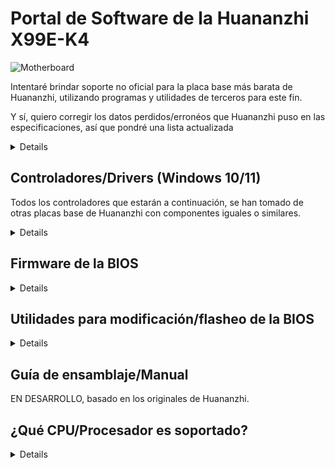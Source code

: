 [Herramientas para Aptio V]: https://www.mediafire.com/file/ucvt4pdxjrtpmu7/Tools_for_AMI_Aptio_V.zip/file
[Herramientas para Aptio V (Alt)]: https://disk.yandex.com/d/XrZjsImaqxl8Uw
[aquí mismo]: https://github.com/sebasrock156/Huananzhi-X99E-K4-Opencore
[Controlador de audio]: https://www.mediafire.com/file/046t9639xeyr243/X99-P4FAudio.rar/file
[Controlador de Red Ethernet para W10]: https://www.mediafire.com/file/z4w75jswapzof1j/X99-P4FLAN.rar/file
[Controlador de Red Ethernet para W11]: https://www.mediafire.com/file/53yr2eb7w82h75v/X99-P4FLanwin11.zip/file
[Imagen de BIOS Original]: https://www.mediafire.com/file/zozi3s0fixamce4/X99E-K4+BIOS.rom/file
[Imagen de BIOS Desbloqueada]: https://www.mediafire.com/file/qtwh4jle25884rq/X99E-K4_VGXX02_Unlocked.rom/file
[Controlador del Chipset]: https://www.mediafire.com/file/kevqagczu5b4igy/X99-P4FChipset.rar/file
[GUIA EXPRESS de AMI]: https://github.com/sebasrock156/Huananzhi-X99E-K4-Home/blob/main/AMIXpress-Guide.md

# Portal de Software de la Huananzhi X99E-K4

![Motherboard](https://i.imgur.com/FtSCjxq.png)

Intentaré brindar soporte no oficial para la placa base más barata de Huananzhi, utilizando programas y utilidades de terceros para este fin.

Y sí, quiero corregir los datos perdidos/erronéos que Huananzhi puso en las especificaciones, así que pondré una lista actualizada

<details>
  
---
Componente | Descripción
---|:--:
Chipset | Intel P55 o HM55 (al azar)
Zócalo  | Intel LGA 2011-3
Ranuras de memoria RAM | DDR4(x4) con soporte hasta 128GB (Max.)
Frecuencia de RAM. | Soporte Quad-channel (en 2 o 4 ranuras) desde 1866Mhz hasta 2400Mhz con modulos ECC o No-ECC
Interfaz de almacenamiento | Sata 2.0(x3)@3Gbps
Expansión de almacenamiento | Una ranura M.2 2280 NVME PCIEx4 3.0@32Gbps o M.2 NGFF Sata 2.0@3Gbps
Tarjeta de audio | Realtek HD Audio ALC897 (Soporta Surround 5.1 max.)
Tarjeta de red | Realtek Ethernet RTL8168 1Gbps.
Interfaz de corriente | ATX de 24 pines + ATX 12v de 8 pines
Interfaz de disipación | Ventilador para CPU(x2) de 4 pines (Ventiladores con conector de 3 pines también son compatibles)
Alimentación de energía | Entre 6 a 8 fases de alimentación (Con fuentes de 600W o superior)
Dimensiones | 210*182mm Micro-ATX
Panel trasero | PS/2 Port(x2), USB 2.0@480Mbps(x6), puerto de red (RJ45), interfaz de audio (3 conectores)
Panel frontal | (Solo conectores) USB 2.0(1x), USB 3.0(x1) interfaz de audio (x1) puerto COM (x1), Interfaz de encendido/apagado - reinicio
Sistema soportado | Windows (7, 10 y 11), GNU/Linux (x86_64), MacOS (solamente con Hackintosh)
---
</details>


## Controladores/Drivers (Windows 10/11)

Todos los controladores que estarán a continuación, se han tomado de otras placas base de Huananzhi con componentes iguales o similares.

<details>

[Controlador del Chipset] (Tomado de la X99-P4F)

[Controlador de Audio] (Tomado de la X99-P4F)

[Controlador de Red Ethernet para W10] | [Controlador de Red Ethernet para W11] (Tomado de la X99-P4F)


⚠ **Descargo de responsabilidad** ⚠: Si usas utilidades como Driver Booster, puede que dichos controladores corrompan cosas en el sistema, procede con precaución.

---
  
</details>

## Firmware de la BIOS

<details>
  
Como no tenemos un archivo oficial de Huananzhi, me he dado a la tarea de hacer un volcado desde mi propia placa base.

[Imagen de BIOS Original]: Esta es un volcado del BIOS de stock de mi placa base, sin modificaciones.

[Imagen de BIOS Desbloqueada]: Esta es una BIOS con los ajustes de Overclock habilitados/desbloqueados. (**RECOMENDADO ÚNICAMENTE PARA PROCESADORES XEON 16XX V3/V4 Y CORE EXTREME; TAMPOCO GARANTIZO BUENOS RESULTADOS**)

Intente realizar el Hack del Turbo Boost si tiene un Xeon V3; en mi caso, tengo un Xeon V4 y puede que no funcione en lo absoluto.

### Guía ligera de overclock

1. Inicia la interfaz de la BIOS, ve a **IntelRCSetup-->Advanced Power Manager Configuration-->CPU Advanced PM Tuning-->Program PPO_CURT_CFG_CTRL_MSR** y cambia:
   - La opción **PPO Current_Cfg_CTL Ovrd** a **MANUAL**
   - La opción **Current Config** a **Enable**
   - La opción **Current limitation** a **2048**

2. Ahora, volvemos a **IntelRCSetup**, y luego vamos a **Overclocking Feature**:

   *La **Caracteristica de Overclocking** necesita estar HABILITADO para continuar*

   Ahora, vamos a **Processor** y cambiamos:
    - La opción **Core Voltage Mode** a **Override**
    - La opción **Core Voltage Override** a **XXXX**, donde (XXXX) es un múltiplo de Voltaje; Si tu procesador tiene/soporta 90W o 105W de TDP, normalmente, usa 1.1v/1.2v para hacer funcionar todos sus núcleos, entonces, con esta opción vamosa a forzar un límite de voltaje que el procesador pueda tomar de la Placa Base, *ej: Tengo un Xeon E5-2640v4 que posee 90W de TDP, Quiero definir que la Placa Base fuerze 1.2v para el, de este modo, defino entonces el valor de Core Voltage Override como 1200*
  
3. Ahora salimos de la Interfaz de la BIOS con F4 y guardamos los cambios. 

---

</details>

## Utilidades para modificación/flasheo de la BIOS

<details>
  
⚠ **Descargo de responsabilidad** ⚠: Aquí quiero apelar al Fair Use, algunas herramientas son filtraciones de Servicios Técnicos y Empresas, la Ingeniería Inversa de estas suele ser ilegal, pero aquí se usa con fines educativos.

[Herramientas para Aptio V] | [Herramientas para Aptio V (Alt)]: Estas herramientas nos permiten modificar y actualizar nuevos firmwares de la BIOS.

Para saber cómo funcionan, anexo la [GUIA EXPRESS de AMI] (en Inglés) para abrir y flashear firmwares de forma fácil y sencilla.

---
</details>

## Guía de ensamblaje/Manual

EN DESARROLLO, basado en los originales de Huananzhi.

## ¿Qué CPU/Procesador es soportado?

<details>
Basado en Socket (LGA 2011-3), todos los procesadores con ese socket pueden ser compatibles, pero el Southbridge (Chipset) es un misterio. A continuación enumeré algunos procesadores probados con esta Placa Base:

---
Serie | Modelo | Especificaciones | Notas
---|---|---|:--:
Core | i7-5820K | Haswell-E, 6 Núcleos/12 Hilos@3.3 GHz/3.6GHz Turbo, TDP 140W | Compatible con fuentes de 500W  
Core | i7-5930K | Haswell-E, 6 Núcleos/12 Hilos@3.5 GHz/3.7GHz Turbo, TDP 140W | Compatible con fuentes de 500W
Core | i7-6800K | Broadwell-E, 6 Núcleos/12 Hilos@3.4 GHz/3.6GHz Turbo, TDP 140W | Compatible con fuentes de 500W
Core | i7-6850K | Broadwell-E, 6 Núcleos/12 Hilos@3.6 GHz/3.8GHz Turbo, TDP 140W | Compatible con fuentes de 500W
Core | i7-6900K | Broadwell-E, 8 Núcleos/16 Hilos@3.2 GHz/3.7GHz Turbo, TDP 140W | Compatible con fuentes de 500W
Core Extreme | i7-5960X | Haswell-E, 8 Núcleos/16 Hilos@3.0 GHz/3.5GHz Turbo, TDP 140W | Compatible con fuentes de 500W
Core Extreme | i7-6950X | Broadwell-E, 10 Núcleos/20 Hilos@3.0 GHz/3.5GHz Turbo, TDP 140W | Compatible con fuentes de 650W
Xeon | Series E5-16XX y E5-26XX V3 | Haswell-EP | Compatible con fuentes de 750W o más
Xeon | Series E5-16XX y E5-26XX V4 | Broadwell-EP | Compatible con fuentes de 750W o más
Xeon | Serie E5-46XX V3 | Haswell-EP | Compatible con fuentes de 750W o más, pero usando solo módulos de RAM ECC (compruebe antes el ancho de banda)
Xeon | Serie E5-46XX V4 | Broadwell-EP | Compatible con fuentes de 1000W o más, pero usando solo módulos de RAM ECC (compruebe antes el ancho de banda)
---
  
</details>


